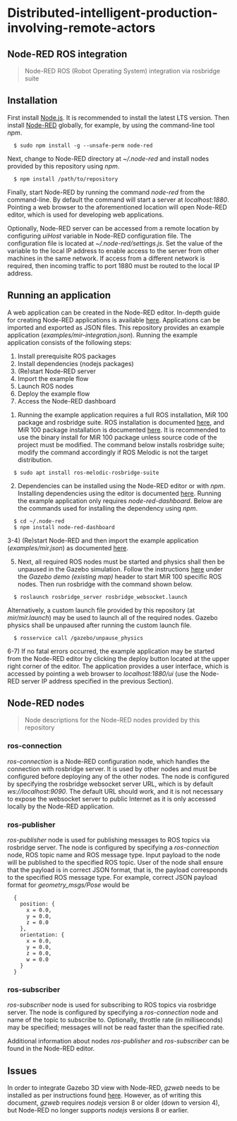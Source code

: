 # Distributed-intelligent-production-involving-remote-actors

## Node-RED ROS integration

> Node-RED ROS (Robot Operating System) integration via rosbridge suite

## Installation

First install [Node.js](https://nodejs.org/en/download). It is recommended to install the latest LTS version. Then install [Node-RED](https://nodered.org/) globally, for example, by using the command-line tool <em>npm</em>.
<pre><code>  $ sudo npm install -g --unsafe-perm node-red</code></pre>
Next, change to Node-RED directory at <em>~/.node-red</em> and install nodes provided by this repository using <em>npm</em>.
<pre><code>  $ npm install /path/to/repository</code></pre>
Finally, start Node-RED by running the command <em>node-red</em> from the command-line. By default the command will start a server at <em>localhost:1880</em>. Pointing a web browser to the aforementioned location will open Node-RED editor, which is used for developing web applications.

Optionally, Node-RED server can be accessed from a remote location by configuring <em>uiHost</em> variable in Node-RED configuration file. The configuration file is located at <em>~/.node-red/settings.js</em>. Set the value of the variable to the local IP address to enable access to the server from other machines in the same network. If access from a different network is required, then incoming traffic to port 1880 must be routed to the local IP address.

## Running an application

A web application can be created in the Node-RED editor. In-depth guide for creating Node-RED applications is available [here](https://nodered.org/docs/user-guide). Applications can be imported and exported as JSON files. This repository provides an example application (<em>examples/mir-integration.json</em>). Running the example application consists of the following steps:

  1. Install prerequisite ROS packages
  2. Install dependencies (nodejs packages)
  3. (Re)start Node-RED server
  4. Import the example flow
  5. Launch ROS nodes
  6. Deploy the example flow
  7. Access the Node-RED dashboard

1) Running the example application requires a full ROS installation, MiR 100 package and rosbridge suite. ROS installation is documented [here](https://wiki.ros.org/ROS/Installation), and MiR 100 package installation is documented [here](https://github.com/dfki-ric/mir_robot). It is recommended to use the binary install for MiR 100 package unless source code of the project must be modified. The command below installs rosbridge suite; modify the command accordingly if ROS Melodic is not the target distribution.
<pre><code>  $ sudo apt install ros-melodic-rosbridge-suite</code></pre>

2) Dependencies can be installed using the Node-RED editor or with <em>npm</em>. Installing dependencies using the editor is documented [here](https://nodered.org/docs/user-guide/editor/palette/manager). Running the example application only requires <em>node-red-dashboard</em>. Below are the commands used for installing the dependency using <em>npm</em>.
<pre><code>  $ cd ~/.node-red
  $ npm install node-red-dashboard</code></pre>

3-4) (Re)start Node-RED and then import the example application (<em>examples/mir.json</em>) as documented [here](https://nodered.org/docs/user-guide/editor/workspace/import-export).

5) Next, all required ROS nodes must be started and physics shall then be unpaused in the Gazebo simulation. Follow the instructions [here](https://github.com/dfki-ric/mir_robot) under the <em>Gazebo demo (existing map)</em> header to start MiR 100 specific ROS nodes. Then run rosbridge with the command shown below.
<pre><code>  $ roslaunch rosbridge_server rosbridge_websocket.launch</code></pre>
Alternatively, a custom launch file provided by this repository (at <em>mir/mir.launch</em>) may be used to launch all of the required nodes. Gazebo physics shall be unpaused after running the custom launch file.
<pre><code>  $ rosservice call /gazebo/unpause_physics</code></pre>

6-7) If no fatal errors occurred, the example application may be started from the Node-RED editor by clicking the deploy button located at the upper right corner of the editor. The application provides a user interface, which is accessed by pointing a web browser to <em>localhost:1880/ui</em> (use the Node-RED server IP address specified in the previous Section).

## Node-RED nodes

> Node descriptions for the Node-RED nodes provided by this repository

### ros-connection

<em>ros-connection</em> is a Node-RED configuration node, which handles the connection with rosbridge server. It is used by other nodes and must be configured before deploying any of the other nodes. The node is configured by specifying the rosbridge websocket server URL, which is by default <em>ws://localhost:9090</em>. The default URL should work, and it is not necessary to expose the websocket server to public Internet as it is only accessed locally by the Node-RED application.

### ros-publisher

<em>ros-publisher</em> node is used for publishing messages to ROS topics via rosbridge server. The node is configured by specifying a <em>ros-connection</em> node, ROS topic name and ROS message type. Input payload to the node will be published to the specified ROS topic. User of the node shall ensure that the payload is in correct JSON format, that is, the payload corresponds to the specified ROS message type. For example, correct JSON payload format for <em>geometry_msgs/Pose</em> would be
<pre><code>  {
    position: {
      x = 0.0,
      y = 0.0,
      z = 0.0
    },
    orientation: {
      x = 0.0,
      y = 0.0,
      z = 0.0,
      w = 0.0
    }
  }</code></pre>

### ros-subscriber

<em>ros-subscriber</em> node is used for subscribing to ROS topics via rosbridge server. The node is configured by specifying a <em>ros-connection</em> node and name of the topic to subscribe to. Optionally, throttle rate (in milliseconds) may be specified; messages will not be read faster than the specified rate.

Additional information about nodes <em>ros-publisher</em> and <em>ros-subscriber</em> can be found in the Node-RED editor.

## Issues

In order to integrate Gazebo 3D view with Node-RED, <em>gzweb</em> needs to be installed as per instructions found [here](http://gazebosim.org/gzweb#gzweb_installation). However, as of writing this document, <em>gzweb</em> requires <em>nodejs</em> version 8 or older (down to version 4), but Node-RED no longer supports <em>nodejs</em> versions 8 or earlier.
